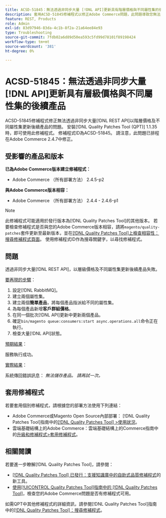 ```yaml
---
title: ACSD-51845：無法透過非同步大量 [!DNL API]更新具有階層價格與不同屬性集的後續產品
description: 套用ACSD-51845修補程式以修正Adobe Commerce問題，此問題導致您無法透過非同步大量 [!DNL REST API]以階層價格及不同屬性集更新後續產品。
feature: REST, Products
role: Admin
exl-id: 83d97946-83da-4c1b-8f2a-21a64ee84e93
type: Troubleshooting
source-git-commit: 7fdb02a6d89d50ea593c5fd99d78101f89198424
workflow-type: tm+mt
source-wordcount: '381'
ht-degree: 0%

---
```


# ACSD-51845：無法透過非同步大量[!DNL API]更新具有層級價格與不同屬性集的後續產品

ACSD-51845修補程式修正無法透過非同步大量[!DNL REST API]以階層價格及不同屬性集更新後續產品的問題。 安裝[!DNL Quality Patches Tool (QPT)] 1.1.35時，即可使用此修補程式。 修補程式ID為ACSD-51845。 請注意，此問題已排程在Adobe Commerce 2.4.7中修正。

## 受影響的產品和版本

**已為Adobe Commerce版本建立修補程式：**

* Adobe Commerce （所有部署方法） 2.4.5-p2

**與Adobe Commerce版本相容：**

* Adobe Commerce （所有部署方法） 2.4.4 - 2.4.6-p1

>[!NOTE]
>
>此修補程式可能適用於發行版本為[!DNL Quality Patches Tool]的其他版本。 若要檢查修補程式是否與您的Adobe Commerce版本相容，請將`magento/quality-patches`套件更新至最新版本，並在[[!DNL Quality Patches Tool]上檢查相容性：搜尋修補程式頁面](https://experienceleague.adobe.com/tools/commerce-quality-patches/index.html?lang=zh-Hant)。 使用修補程式ID作為搜尋關鍵字，以尋找修補程式。

## 問題

透過非同步大量[!DNL REST API]，以層級價格及不同屬性集更新後續產品失敗。

<u>要再現的步驟</u>：

1. 設定[!DNL RabbitMQ]。
1. 建立兩個屬性集。
1. 建立兩個&#x200B;**簡單產品**，將每個產品指派給不同的屬性集。
1. 為每個產品新增&#x200B;**客戶群組價格**。
1. 在同一個批次[!DNL API]更新中更新兩個產品。
1. 確定`bin/magento queue:consumers:start async.operations.all`命令正在執行。
1. 檢查大量[!DNL API]狀態。

<u>預期結果</u>：

服務執行成功。

<u>實際結果</u>：

系統傳回錯誤訊息： *無法儲存產品。 請再試一次。*

## 套用修補程式

若要套用個別修補程式，請根據您的部署方法使用下列連結：

* Adobe Commerce或Magento Open Source內部部署： [!DNL Quality Patches Tool]指南中的[[!DNL Quality Patches Tool] >使用狀況](/help/tools/quality-patches-tool/usage.md)。
* 雲端基礎結構上的Adobe Commerce：雲端基礎結構上的Commerce指南中的[升級和修補程式>套用修補程式](https://experienceleague.adobe.com/docs/commerce-cloud-service/user-guide/develop/upgrade/apply-patches.html?lang=zh-Hant)。

## 相關閱讀

若要進一步瞭解[!DNL Quality Patches Tool]，請參閱：

* [[!DNL Quality Patches Tool] 已發行：支援知識庫中的自助式品質修補程式](https://experienceleague.adobe.com/zh-hant/docs/commerce-operations/tools/quality-patches-tool/quality-patches-tool-to-self-serve-quality-patches)的新工具。
* [使用[!UICONTROL Quality Patches Tool]指南中的 [!DNL Quality Patches Tool]](/help/tools/quality-patches-tool/patches-available-in-qpt/check-patch-for-magento-issue-with-magento-quality-patches.md)，檢查您的Adobe Commerce問題是否有修補程式可用。


如需QPT中其他修補程式的詳細資訊，請參閱[!DNL Quality Patches Tool]指南中的[[!DNL Quality Patches Tool]：搜尋修補程式](https://experienceleague.adobe.com/tools/commerce-quality-patches/index.html?lang=zh-Hant)。
